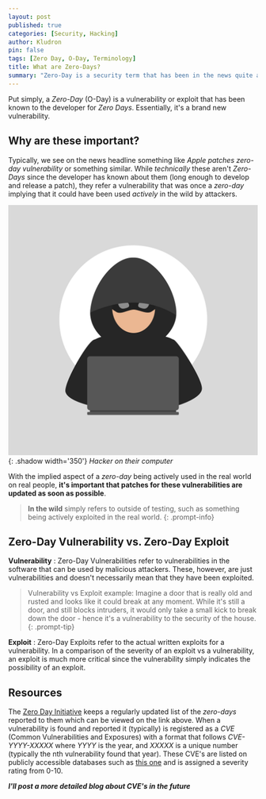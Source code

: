 ```yaml
---
layout: post
published: true
categories: [Security, Hacking]
author: Kludron
pin: false
tags: [Zero Day, O-Day, Terminology]
title: What are Zero-Days?
summary: "Zero-Day is a security term that has been in the news quite a bit recently, but what does it mean?"
---
```


Put simply, a *Zero-Day* (O-Day) is a vulnerability or exploit that has been known to the developer
for *Zero Days*. Essentially, it's a brand new vulnerability.

## Why are these important?

Typically, we see on the news headline something like *Apple patches zero-day vulnerability* or 
something similar. While *technically* these aren't *Zero-Days* since the developer has known
about them (long enough to develop and release a patch), they refer a vulnerability that was once
a *zero-day* implying that it could have been used *actively* in the wild by attackers.

![Hacker](/assets/img/hacker.png){: .shadow width='350'}
_Hacker on their computer_

With the implied aspect of a *zero-day* being actively used in the real world on real people, **it's
important that patches for these vulnerabilities are updated as soon as possible**.

> **In the wild** simply refers to outside of testing, such as something being actively exploited in
the real world.
{: .prompt-info}

## Zero-Day Vulnerability vs. Zero-Day Exploit

**Vulnerability**
: Zero-Day Vulnerabilities refer to vulnerabilities in the software that can be used by malicious
attackers. These, however, are just vulnerabilities and doesn't necessarily mean that they have
been exploited.

> Vulnerability vs Exploit example: Imagine a door that is really old and rusted and looks like
it could break at any moment. While it's still a door, and still blocks intruders, it would only
take a small kick to break down the door - hence it's a vulnerability to the security of the house.
{: .prompt-tip}

**Exploit**
: Zero-Day Exploits refer to the actual written exploits for a vulnerability. In a comparison of
the severity of an exploit vs a vulnerability, an exploit is much more critical since the 
vulnerability simply indicates the possibility of an exploit.

## Resources

The [Zero Day Initiative](https://www.zerodayinitiative.com/advisories/upcoming/) keeps a regularly
updated list of the *zero-days* reported to them which can be viewed on the link above. When a
vulnerability is found and reported it (typically) is registered as a *CVE* (Common Vulnerabilities
and Exposures) with a format that follows *CVE-YYYY-XXXXX* where *YYYY* is the year, and *XXXXX* is
a unique number (typically the nth vulnerability found that year). These CVE's are listed on
publicly accessible databases such as [this one](https://www.cvedetails.com/index.php) and is 
assigned a severity rating from 0-10.

***I'll post a more detailed blog about CVE's in the future***
